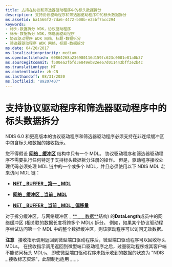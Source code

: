 ```yaml
---
title: 支持在协议和筛选器驱动程序中的标头数据拆分
description: 支持协议驱动程序和筛选器驱动程序中的标头数据拆分
ms.assetid: ba1566f2-7da6-4472-b00b-e25bf7acc294
keywords:
- 标头-数据拆分 WDK，协议驱动程序
- 标头-数据拆分 WDK，筛选器驱动程序
- 协议驱动程序 WDK 网络，标题-数据拆分
- 筛选器驱动程序 WDK 网络，标题-数据拆分
ms.date: 04/20/2017
ms.localizationpriority: medium
ms.openlocfilehash: 60864268a236980116d159fc623c0001e81a0b37
ms.sourcegitcommit: f500ea2fbfd3e849eb82ee67d011443bff3e2b4c
ms.translationtype: MT
ms.contentlocale: zh-CN
ms.lasthandoff: 08/31/2020
ms.locfileid: "89207407"
---
```

# <a name="supporting-header-data-split-in-protocol-drivers-and-filter-drivers"></a>支持协议驱动程序和筛选器驱动程序中的标头数据拆分





NDIS 6.0 和更高版本的协议驱动程序和筛选器驱动程序必须支持在非连续缓冲区中包含标头和数据的接收指示。

您不得假设 [**网络 \_ 缓冲区**](/windows-hardware/drivers/ddi/ndis/ns-ndis-_net_buffer) 结构中只有一个 MDL。 协议驱动程序和筛选器驱动程序不需要执行任何特定于支持标头数据拆分注册的操作。 但是，驱动程序接收处理代码必须处理 MDL 链中的一个或多个 MDL，并且必须使用以下 NDIS MDL 宏来访问 MDL 链：

-   [**NET \_ BUFFER \_ 第一 \_ MDL**](/windows-hardware/drivers/ddi/ndis/nf-ndis-net_buffer_first_mdl)

-   [**网络 \_ 缓冲区 \_ 当前 \_ MDL**](/windows-hardware/drivers/ddi/ndis/nf-ndis-net_buffer_current_mdl)

-   [**NET \_ BUFFER \_ 当前 \_ MDL \_ 偏移量**](/windows-hardware/drivers/ddi/ndis/nf-ndis-net_buffer_current_mdl_offset)

对于拆分缓冲区，与网络缓冲区 \_ [** \_ \_ 数据**](/windows-hardware/drivers/ddi/ndis/ns-ndis-_net_buffer_data)结构) 的**DataLength**成员中的网络缓冲区 (相关联的数据长度将跨多个 MDLs 拆分。 例如，如果某个协议驱动程序尝试访问第一个 MDL 中的整个数据缓冲区，则该驱动程序可以访问无效数据。

**注意**   接收指示调用返回到微型端口驱动程序后，微型端口驱动程序可以回收标头 MDLs。 在接收指示调用返回到微型端口驱动程序之后，过量驱动程序或其客户端不能访问标头 MDLs。 即使微型端口驱动程序未指示收到的数据的状态为 "NDIS \_ 接收标志资源"，此限制也适用 \_ \_ 。

 

 

